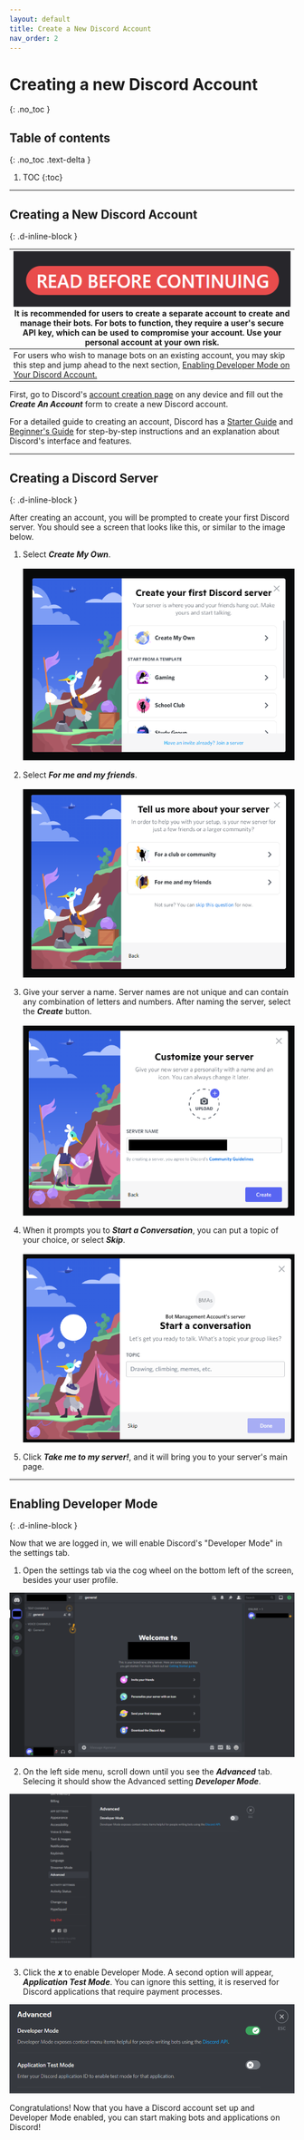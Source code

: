 ```yaml
---
layout: default
title: Create a New Discord Account
nav_order: 2
---
```


# Creating a new Discord Account
{: .no_toc }

## Table of contents
{: .no_toc .text-delta }

1. TOC
{:toc}

---

## Creating a New Discord Account
{: .d-inline-block }

| ![warning](../graphics/warning2.png)<br> It is recommended for users to create a separate account to create and manage their bots. For bots to function, they require a user's secure API key, which can be used to compromise your account. Use your personal account at your own risk. |
|---|
| For users who wish to manage bots on an existing account, you may skip this step and jump ahead to the next section, [Enabling Developer Mode on Your Discord Account.](https://23o4i7.github.io/Sean-Sejin-Docs/docs/createDiscordAccount/#enabling-developer-mode) |

First, go to Discord's [account creation page](https://discord.com/register) on any device and fill out the ***Create An Account*** form to create a new Discord account.

For a detailed guide to creating an account, Discord has a [Starter Guide](https://support.discord.com/hc/en-us/articles/360033931551-Getting-Started) and [Beginner's Guide](https://support.discord.com/hc/en-us/articles/360045138571-Beginner-s-Guide-to-Discord) for step-by-step instructions and an explanation about Discord's interface and features.

---

## Creating a Discord Server
{: .d-inline-block }

After creating an account, you will be prompted to create your first Discord server. You should see a screen that looks like this, or similar to the image below. 

1. Select ***Create My Own***.<br><br>![createServer01](../graphics/createFirstServer.png)<br>

2. Select ***For me and my friends***.<br><br>![createServer02](../graphics/createFirstServer2.png)<br>

3. Give your server a name. Server names are not unique and can contain any combination of letters and numbers. After naming the server, select the ***Create*** button.<br><br>![createServer03](../graphics/createFirstServer3.png)<br>

4. When it prompts you to ***Start a Conversation***, you can put a topic of your choice, or select ***Skip***.<br><br>![createServer04](../graphics/createFirstServer4.png)<br>
 
5. Click ***Take me to my server!***, and it will bring you to your server's main page.

---

## Enabling Developer Mode
{: .d-inline-block }

Now that we are logged in, we will enable Discord's "Developer Mode" in the settings tab.

1. Open the settings tab via the cog wheel on the bottom left of the screen, besides your user profile.

![serverMainPage](./../graphics/serverMainPage.png)

2. On the left side menu, scroll down until you see the ***Advanced*** tab. Selecing it should show the Advanced setting ***Developer Mode***. 

![developerMode](./../graphics/developerMode.png)

3. Click the ***x*** to enable Developer Mode. A second option will appear, ***Application Test Mode***. You can ignore this setting, it is reserved for Discord applications that require payment processes. 

![devEnabled](./../graphics/devModeEnabled.png)

Congratulations! Now that you have a Discord account set up and Developer Mode enabled, you can start making bots and applications on Discord!
